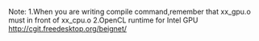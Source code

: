 Note:
1.When you are writing compile command,remember that xx_gpu.o must in front of xx_cpu.o
2.OpenCL runtime for Intel GPU http://cgit.freedesktop.org/beignet/
